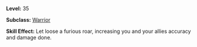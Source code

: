 <!-- TITLE: Skill: Furious Roar -->

**Level:** 35

**Subclass:** [Warrior](warrior)

**Skill Effect:**  Let loose a furious roar, increasing you and your allies accuracy and damage done.